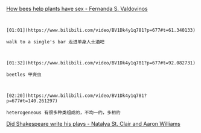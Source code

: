 [How bees help plants have sex - Fernanda S. Valdovinos](https://www.bilibili.com/video/BV1Dk4y1q781?p=677)

```ad-note


[01:01](https://www.bilibili.com/video/BV1Dk4y1q781?p=677#t=61.340133)

walk to a single's bar 走进单身人士酒吧

```

```ad-note


[01:32](https://www.bilibili.com/video/BV1Dk4y1q781?p=677#t=92.082731)

beetles 甲壳虫

```

```ad-note


[02:20](https://www.bilibili.com/video/BV1Dk4y1q781?p=677#t=140.261297)

heterogeneous 有很多种类组成的，不均一的，多相的

```

[Did Shakespeare write his plays - Natalya St. Clair and Aaron Williams](https://www.bilibili.com/video/BV1Dk4y1q781?p=678)
